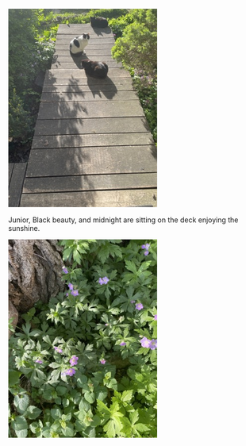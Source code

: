 

 

![It is time to get up and greet the day.  Fellow creatures have also gotten up, and three of the four farm cats, including both black ones and the short haired black and white one, have already started their full schedule of lounging on the front deck in the sunshine. The temperature is hovering around 70°F, the dew has burnt off, birds are tweeting, and it is a gorgeous day to be up and about.](14_May_2021_07_46_37.jpg)



Junior, Black beauty, and midnight are sitting on the deck enjoying the sunshine. 



 

![I could hurry sure my morning chores, but then I would miss looking at the latest blooming flowers. Like this thumbs sized purple flower blooming at the foot of a Burroak tree.](14_May_2021_07_50_53.jpg)

